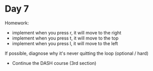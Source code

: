 Day 7
====================================

Homework:

* implement when you press r, it will move to the right
* implement when you press t, it will move to the top
* implement when you press l, it will move to the left

If possible, diagnose why it's never quitting the loop (optional / hard)


* Continue the DASH course (3rd section)
